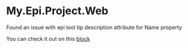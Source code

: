 # My.Epi.Project.Web
Found an issue with epi tool tip description attribute for Name property

You can check it out on this [block](/My.Epi.Project.Web.Website/Models/Blocks/MyBlockType.cs)
